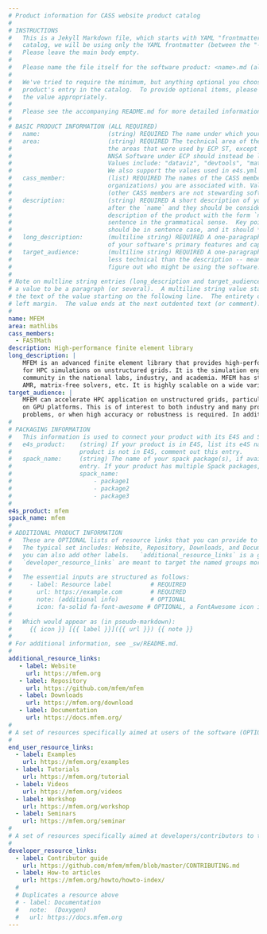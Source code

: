 ```yaml
---
# Product information for CASS website product catalog
#
# INSTRUCTIONS
#   This is a Jekyll Markdown file, which starts with YAML "frontmatter." For the product
#   catalog, we will be using only the YAML frontmatter (between the "---" seperators).
#   Please leave the main body empty.
#
#   Please name the file itself for the software product: <name>.md (all lowercase)
#
#   We've tried to require the minimum, but anything optional you choose to add will enrich your
#   product's entry in the catalog.  To provide optional items, please uncomment the keys and complete
#   the value appropriately.
#
#   Please see the accompanying README.md for more detailed information and guidance.
#
# BASIC PRODUCT INFORMATION (ALL REQUIRED)
#   name:                   (string) REQUIRED The name under which your product should appear in the catalog
#   area:                   (string) REQUIRED The technical area of the product.  For now, we are using
#                           the areas that were used by ECP ST, except that anything that was categorized as
#                           NNSA Software under ECP should instead be listed under the appropriate "real" area:
#                           Values include: "dataviz", "devtools", "mathlibs", "pmr", "sweco".
#                           We also support the values used in e4s.yml files, though we prefer those above.
#   cass_member:            (list) REQUIRED The names of the CASS member organizations (aka software stewardship
#                           organizations) you are associated with. Values include: "FASTMath", "PEOS", "RAPIDS", "S4PST", "STEP".
#                           (other CASS members are not stewarding software products, as far as we know: COLABS, CORSA, SWAS)
#   description:            (string) REQUIRED A short description of your software.  The `description` is always shown immediately
#                           after the `name` and they should be considered together as, in effect constructing a sentence-length
#                           description of the product with the form `name: desciption`.  However it does not need to be a complete
#                           sentence in the grammatical sense.  Key points: The `description` should *not* repeat the `name`, it
#                           should be in sentence case, and it should *not* end with a period.
#   long_description:       (multiline string) REQUIRED A one-paragraph description of your software. A brief, moderately technical description
#                           of your software's primary features and capabilities.
#   target_audience:        (multiline string) REQUIRED A one-paragraph description of who should be interested in your software.  This should be
#                           less technical than the description -- meant to guide someone who's inexpert or just trying to
#                           figure out who might be using the software.
#
# Note on multline string entries (long_description and target_audience): YAML supports a multiline string entry that allows
# a value to be a paragraph (or several).  A multiline string value starts with a pipe ("|") following the colon of the key, with
# the text of the value starting on the following line.  The entirety of the value should be indented by 2-4 spaces from the
# left margin.  The value ends at the next outdented text (or comment).
#
name: MFEM
area: mathlibs
cass_members:
  - FASTMath
description: High-performance finite element library
long_description: |
    MFEM is an advanced finite element library that provides high-performance meshing, discretization and solver algorithms
    for HPC simulations on unstructured grids. It is the simulation engine for many DOE application codes and has a large user
    community in the national labs, industry, and academia. MFEM has state-of-the-art support for high-order methods, GPU acceleration,
    AMR, matrix-free solvers, etc. It is highly scalable on a wide variety of platforms, ranging from laptops to supercomputers.
target_audience: |
    MFEM can accelerate HPC application on unstructured grids, particularly large-scale simulations of partial differential equations
    on GPU platforms. This is of interest to both industry and many projects in the DOE. MFEM is particularly impactful in multi-physics
    problems, or when high accuracy or robustness is required. In addition, MFEM can be used for research and teaching in academia.
#
# PACKAGING INFORMATION
#   This information is used to connect your product with its E4S and Spack packages, if available.
#   e4s_product:    (string) If your product is in E4S, list its e4S name here (may be different than `name`). If your
#                   product is not in E4S, comment out this entry.
#   spack_name:     (string) The name of your spack package(s), if available.  If you don't have a Spack package, comment out this
#                   entry. If your product has multiple Spack packages, list them using YAML list syntax:
#                   spack_name:
#                       - package1
#                       - package2
#                       - package3
#
e4s_product: mfem
spack_name: mfem
#
# ADDITIONAL PRODUCT INFORMATION
#   These are OPTIONAL lists of resource links that you can provide to make your catalog entry more useful.
#   The typical set includes: Website, Repository, Downloads, and Documentation, but all of these are optional, and
#   you can also add other labels.   `additional_resource_links` is a general category; `end_user_resource_links` and
#   `developer_resource_links` are meant to target the named groups more specifically.  Use them as you like.
#
#   The essential inputs are structured as follows:
#     - label: Resource label           # REQUIRED
#       url: https://example.com        # REQUIRED
#       note: (additional info)         # OPTIONAL
#       icon: fa-solid fa-font-awesome # OPTIONAL, a FontAwesome icon identifier
#
#   Which would appear as (in pseudo-markdown):
#     {{ icon }} [{{ label }}]({{ url }}) {{ note }}
#
# For additional information, see _sw/README.md.
#
additional_resource_links:
   - label: Website
     url: https://mfem.org
   - label: Repository
     url: https://github.com/mfem/mfem
   - label: Downloads
     url: https://mfem.org/download
   - label: Documentation
     url: https://docs.mfem.org/
#
# A set of resources specifically aimed at users of the software (OPTIONAL)
#
end_user_resource_links:
  - label: Examples
    url: https://mfem.org/examples
  - label: Tutorials
    url: https://mfem.org/tutorial
  - label: Videos
    url: https://mfem.org/videos
  - label: Workshop
    url: https://mfem.org/workshop
  - label: Seminars
    url: https://mfem.org/seminar
#
# A set of resources specifically aimed at developers/contributors to the software (OPTIONAL)
#
developer_resource_links:
  - label: Contributor guide
    url: https://github.com/mfem/mfem/blob/master/CONTRIBUTING.md
  - label: How-to articles
    url: https://mfem.org/howto/howto-index/
  #
  # Duplicates a resource above
  # - label: Documentation
  #   note:  (Doxygen)
  #   url: https://docs.mfem.org
---
```

